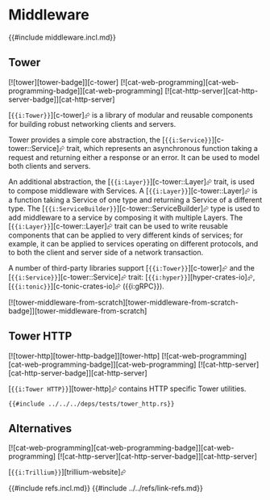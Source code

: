 # Middleware

{{#include middleware.incl.md}}

## Tower

[![tower][tower-badge]][c-tower]  [![cat-web-programming][cat-web-programming-badge]][cat-web-programming]  [![cat-http-server][cat-http-server-badge]][cat-http-server]

[`{{i:Tower}}`][c-tower]⮳ is a library of modular and reusable components for building robust networking clients and servers.

Tower provides a simple core abstraction, the [`{{i:Service}}`][c-tower::Service]⮳ trait, which represents an asynchronous function taking a request and returning either a response or an error. It can be used to model both clients and servers.

An additional abstraction, the [`{{i:Layer}}`][c-tower::Layer]⮳ trait, is used to compose middleware with Services. A [`{{i:Layer}}`][c-tower::Layer]⮳ is a function taking a Service of one type and returning a Service of a different type. The [`{{i:ServiceBuilder}}`][c-tower::ServiceBuilder]⮳ type is used to add middleware to a service by composing it with multiple Layers. The [`{{i:Layer}}`][c-tower::Layer]⮳ trait can be used to write reusable components that can be applied to very different kinds of services; for example, it can be applied to services operating on different protocols, and to both the client and server side of a network transaction.

A number of third-party libraries support [`{{i:Tower}}`][c-tower]⮳ and the [`{{i:Service}}`][c-tower::Service]⮳ trait: [`{{i:hyper}}`][hyper-crates-io]⮳, [`{{i:tonic}}`][c-tonic-crates-io]⮳ ({{i:gRPC}}).

[![tower-middleware-from-scratch][tower-middleware-from-scratch-badge]][tower-middleware-from-scratch]

## Tower HTTP

[![tower-http][tower-http-badge]][tower-http]  [![cat-web-programming][cat-web-programming-badge]][cat-web-programming]  [![cat-http-server][cat-http-server-badge]][cat-http-server]

[`{{i:Tower HTTP}}`][tower-http]⮳ contains HTTP specific Tower utilities.

```rust,noplayground,ignore
{{#include ../../../deps/tests/tower_http.rs}}
```

## Alternatives

[![cat-web-programming][cat-web-programming-badge]][cat-web-programming]  [![cat-http-server][cat-http-server-badge]][cat-http-server]

[`{{i:Trillium}}`][trillium-website]⮳

{{#include refs.incl.md}}
{{#include ../../refs/link-refs.md}}
